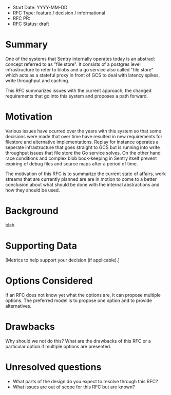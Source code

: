- Start Date: YYYY-MM-DD
- RFC Type: feature / decision / informational
- RFC PR: <link>
- RFC Status: draft

# Summary

One of the systems that Sentry internally operates today is an abstract concept referred
to as "file store".  It consists of a postgres level infrastructure to refer to blobs and
a go service also called "file store" which acts as a stateful proxy in front of GCS to
deal with latency spikes, write throughput and caching.

This RFC summarizes issues with the current approach, the changed requirements that go
into this system and proposes a path forward.

# Motivation

Various issues have ocurred over the years with this system so that some decisions were
made that over time have resulted in new requirements for filestore and alternative
implementations.  Replay for instance operates a seperate infrastructure that goes
straight to GCS but is running into write throughput issues that file store the Go service
solves.  On the other hand race conditions and complex blob book-keeping in Sentry itself
prevent expiring of debug files and source maps after a period of time.

The motivation of this RFC is to summarize the current state of affairs, work streams that
are currently planned are are in motion to come to a better conclusion about what should be
done with the internal abstractions and how they should be used.

# Background

blah

# Supporting Data

[Metrics to help support your decision (if applicable).]

# Options Considered

If an RFC does not know yet what the options are, it can propose multiple options. The
preferred model is to propose one option and to provide alternatives.

# Drawbacks

Why should we not do this? What are the drawbacks of this RFC or a particular option if
multiple options are presented.

# Unresolved questions

- What parts of the design do you expect to resolve through this RFC?
- What issues are out of scope for this RFC but are known?
